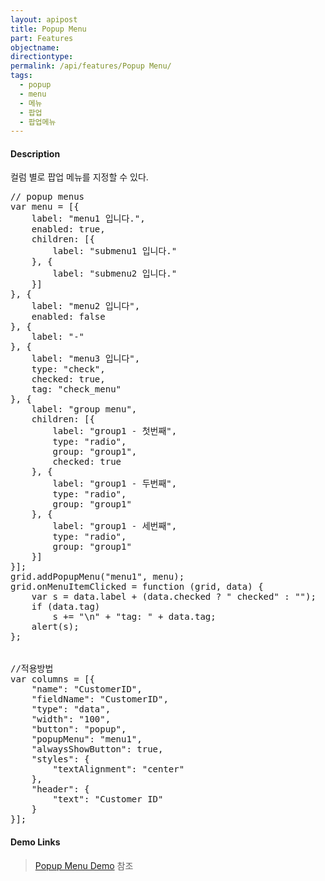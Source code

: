 ```yaml
---
layout: apipost
title: Popup Menu
part: Features
objectname: 
directiontype: 
permalink: /api/features/Popup Menu/
tags:
  - popup
  - menu
  - 메뉴
  - 팝업
  - 팝업메뉴
---
```


#### Description

컬럼 별로 팝업 메뉴를 지정할 수 있다.

<pre class="prettyprint">
// popup menus
var menu = [{
    label: "menu1 입니다.",
    enabled: true,
    children: [{
        label: "submenu1 입니다."
    }, {
        label: "submenu2 입니다."
    }]
}, {
    label: "menu2 입니다",
    enabled: false
}, {
    label: "-"
}, {
    label: "menu3 입니다",
    type: "check",
    checked: true,
    tag: "check_menu"
}, {
    label: "group menu",
    children: [{
        label: "group1 - 첫번째",
        type: "radio",
        group: "group1",
        checked: true
    }, {
        label: "group1 - 두번째",
        type: "radio",
        group: "group1"
    }, {
        label: "group1 - 세번째",
        type: "radio",
        group: "group1"
    }]
}];
grid.addPopupMenu("menu1", menu);
grid.onMenuItemClicked = function (grid, data) {
    var s = data.label + (data.checked ? " checked" : "");
    if (data.tag)
        s += "\n" + "tag: " + data.tag;
    alert(s);
};
 

//적용방법
var columns = [{
    "name": "CustomerID",
    "fieldName": "CustomerID",
    "type": "data",
    "width": "100",
    "button": "popup",
    "popupMenu": "menu1",
    "alwaysShowButton": true,
    "styles": {
        "textAlignment": "center"
    },
    "header": {
        "text": "Customer ID"
    }
}];
</pre>


#### Demo Links
> [Popup Menu Demo](http://demo.realgrid.net/Demo/PopupMenu) 참조  
